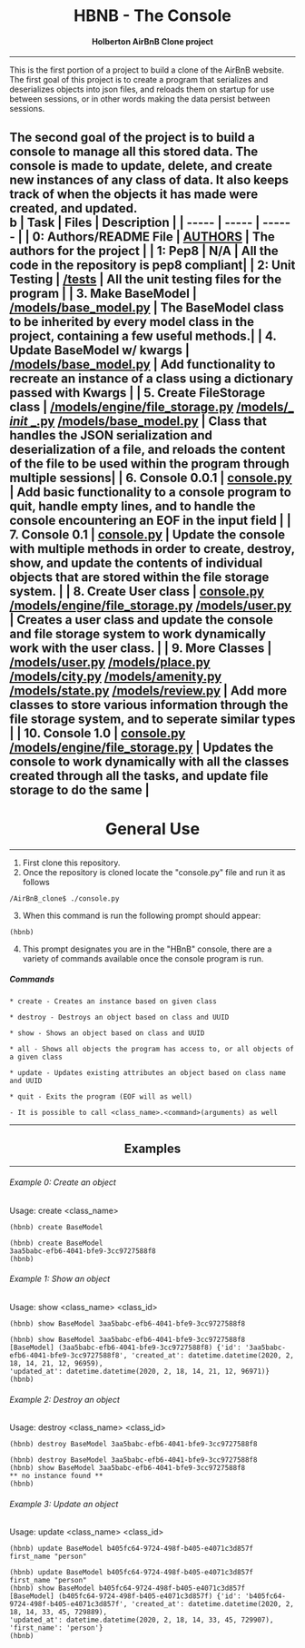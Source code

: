 <center> <h1>HBNB - The Console</h1> </center>
<center> <h4>Holberton AirBnB Clone project</h4> </center>

----
This is the first portion of a project to build a clone of the AirBnB website. The first goal of this project is to create a program that serializes and deserializes objects into json files, and reloads them on startup for use between sessions, or in other words making the data persist between sessions.

The second goal of the project is to build a console to manage all this stored data. The console is made to update, delete, and create new instances of any class of data. It also keeps track of when the objects it has made were created, and updated.
<br>b
| Task | Files | Description |
| ----- | ----- | ------ |
| 0: Authors/README File | [AUTHORS](https://github.com/hamidbeyli005/holbertonschool-AirBnB_clone_v2/blob/dev/AUTHORS) | The authors for the project |
| 1: Pep8 | N/A | All the code in the repository is pep8 compliant|
| 2: Unit Testing | [/tests](https://github.com/hamidbeyli005/holbertonschool-AirBnB_clone_v2/tree/dev/tests) | All the unit testing files for the program |
| 3. Make BaseModel | [/models/base_model.py](https://github.com/hamidbeyli005/holbertonschool-AirBnB_clone_v2/blob/dev/models/base_model.py) | The BaseModel class to be inherited by every model class in the project, containing a few useful methods.|
| 4. Update BaseModel w/ kwargs | [/models/base_model.py](https://github.com/hamidbeyli005/holbertonschool-AirBnB_clone_v2/blob/dev/models/base_model.py) | Add functionality to recreate an instance of a class using a dictionary passed with Kwargs |
| 5. Create FileStorage class | [/models/engine/file_storage.py](https://github.com/hamidbeyli005/holbertonschool-AirBnB_clone_v2/blob/dev/models/engine/file_storage.py) [/models/_ _init_ _.py](https://github.com/hamidbeyli005/holbertonschool-AirBnB_clone_v2/blob/dev/models/__init__.py) [/models/base_model.py](https://github.com/hamidbeyli005/holbertonschool-AirBnB_clone_v2/blob/dev/models/base_model.py) | Class that handles the JSON serialization and deserialization of a file, and reloads the content of the file to be used within the program through multiple sessions|
| 6. Console 0.0.1 | [console.py](https://github.com/hamidbeyli005/holbertonschool-AirBnB_clone_v2/blob/dev/console.py) | Add basic functionality to a console program to quit, handle empty lines, and to handle the console encountering an EOF in the input field |
| 7. Console 0.1 | [console.py](https://github.com/hamidbeyli005/holbertonschool-AirBnB_clone_v2/blob/dev/console.py) | Update the console with multiple methods in order to create, destroy, show, and update the contents of individual objects that are stored within the file storage system. |
| 8. Create User class | [console.py](https://github.com/hamidbeyli005/holbertonschool-AirBnB_clone_v2/blob/dev/console.py) [/models/engine/file_storage.py](https://github.com/hamidbeyli005/holbertonschool-AirBnB_clone_v2/blob/dev/models/engine/file_storage.py) [/models/user.py](https://github.com/hamidbeyli005/holbertonschool-AirBnB_clone_v2/blob/dev/models/user.py) | Creates a user class and update the console and file storage system to work dynamically work with the user class. |
| 9. More Classes | [/models/user.py](https://github.com/hamidbeyli005/holbertonschool-AirBnB_clone_v2/blob/dev/models/user.py) [/models/place.py](https://github.com/hamidbeyli005/holbertonschool-AirBnB_clone_v2/blob/dev/models/place.py) [/models/city.py](https://github.com/hamidbeyli005/holbertonschool-AirBnB_clone_v2/blob/dev/models/city.py) [/models/amenity.py](https://github.com/hamidbeyli005/holbertonschool-AirBnB_clone_v2/blob/dev/models/amenity.py) [/models/state.py](https://github.com/hamidbeyli005/holbertonschool-AirBnB_clone_v2/blob/dev/models/state.py) [/models/review.py](https://github.com/hamidbeyli005/holbertonschool-AirBnB_clone_v2/blob/dev/models/review.py) | Add more classes to store various information through the file storage system, and to seperate similar types |
| 10. Console 1.0 | [console.py](https://github.com/hamidbeyli005/holbertonschool-AirBnB_clone_v2/blob/dev/console.py) [/models/engine/file_storage.py](https://github.com/hamidbeyli005/holbertonschool-AirBnB_clone_v2/blob/dev/models/engine/file_storage.py) | Updates the console to work dynamically with all the classes created through all the tasks, and update file storage to do the same |
----
<center> <h1>General Use</h1> </center>

----
1. First clone this repository.
2. Once the repository is cloned locate the "console.py" file and run it as follows
```
/AirBnB_clone$ ./console.py
```
3. When this command is run the following prompt should appear:
```
(hbnb)
```
4. This prompt designates you are in the "HBnB" console, there are a variety of commands available once the console program is run.

##### Commands
    * create - Creates an instance based on given class

    * destroy - Destroys an object based on class and UUID

    * show - Shows an object based on class and UUID

    * all - Shows all objects the program has access to, or all objects of a given class

    * update - Updates existing attributes an object based on class name and UUID

    * quit - Exits the program (EOF will as well)

    - It is possible to call <class_name>.<command>(arguments) as well
----
<center> <h2>Examples</h2> </center>

----
###### Example 0: Create an object
Usage: create <class_name>
```
(hbnb) create BaseModel
```
```
(hbnb) create BaseModel
3aa5babc-efb6-4041-bfe9-3cc9727588f8
(hbnb)                   
```
###### Example 1: Show an object
Usage: show <class_name> <class_id>
```
(hbnb) show BaseModel 3aa5babc-efb6-4041-bfe9-3cc9727588f8
```
```
(hbnb) show BaseModel 3aa5babc-efb6-4041-bfe9-3cc9727588f8
[BaseModel] (3aa5babc-efb6-4041-bfe9-3cc9727588f8) {'id': '3aa5babc-efb6-4041-bfe9-3cc9727588f8', 'created_at': datetime.datetime(2020, 2, 18, 14, 21, 12, 96959), 
'updated_at': datetime.datetime(2020, 2, 18, 14, 21, 12, 96971)}
(hbnb)  
```
###### Example 2: Destroy an object
Usage: destroy <class_name> <class_id>
```
(hbnb) destroy BaseModel 3aa5babc-efb6-4041-bfe9-3cc9727588f8
```
```
(hbnb) destroy BaseModel 3aa5babc-efb6-4041-bfe9-3cc9727588f8
(hbnb) show BaseModel 3aa5babc-efb6-4041-bfe9-3cc9727588f8
** no instance found **
(hbnb)   
```
###### Example 3: Update an object
Usage: update <class_name> <class_id>
```
(hbnb) update BaseModel b405fc64-9724-498f-b405-e4071c3d857f first_name "person"
```
```
(hbnb) update BaseModel b405fc64-9724-498f-b405-e4071c3d857f first_name "person"
(hbnb) show BaseModel b405fc64-9724-498f-b405-e4071c3d857f
[BaseModel] (b405fc64-9724-498f-b405-e4071c3d857f) {'id': 'b405fc64-9724-498f-b405-e4071c3d857f', 'created_at': datetime.datetime(2020, 2, 18, 14, 33, 45, 729889), 
'updated_at': datetime.datetime(2020, 2, 18, 14, 33, 45, 729907), 'first_name': 'person'}
(hbnb)
```
